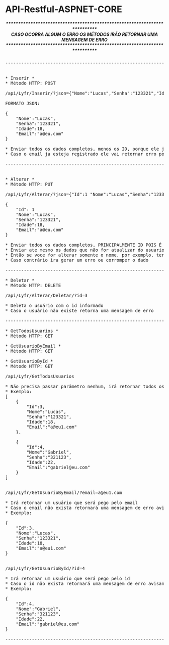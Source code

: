 # API-Restful-ASPNET-CORE
<center>
<h5>
**************************************************************************<br>
 CASO OCORRA ALGUM O ERRO OS MÉTODOS IRÃO RETORNAR UMA MENSAGEM DE ERRO <br>
**************************************************************************<br>
</h5>
</center>

<pre>
--------------------------------------------------------------------------------------------------------------------------------


* Inserir *
* Método HTTP: POST

/api/Lyfr/Inserir/?json={"Nome":"Lucas","Senha":"123321","Idade":18,"Email":"a@eu.com"}

FORMATO JSON:

{
	"Nome":"Lucas",
	"Senha":"123321",
	"Idade":18,
	"Email":"a@eu.com"
}

* Enviar todos os dados completos, menos os ID, porque ele ja cria automaticamente com o AUTO_INCREMENT
* Caso o email ja esteja registrado ele vai retornar erro porque o campo email está como UNIQUE

--------------------------------------------------------------------------------------------------------------------------------


* Alterar *
* Método HTTP: PUT

/api/Lyfr/Alterar/?json={"Id":1 "Nome":"Lucas","Senha":"123321","Idade":18,"Email":"a@eu.com"}

{
	"Id": 1
	"Nome":"Lucas",
	"Senha":"123321",
	"Idade":18,
	"Email":"a@eu.com"
}

* Enviar todos os dados completos, PRINCIPALMENTE ID POIS É COM O ID QUE ELE LOCALIZA QUEM ATUALIZAR
* Enviar ate mesmo os dados que não for atualizar do usuario, pois ele troca TODOS OS CAMPOS NO BANCO
* Então se voce for alterar somente o nome, por exemplo, terá que mandar o id, idade, email, senha anterior e o novo nome
* Caso contrário ira gerar um erro ou corromper o dado

--------------------------------------------------------------------------------------------------------------------------------

* Deletar *
* Método HTTP: DELETE

/api/Lyfr/Alterar/Deletar/?id=3

* Deleta o usuário com o id informado
* Caso o usuário não existe retorna uma mensagem de erro

--------------------------------------------------------------------------------------------------------------------------------

* GetTodosUsuarios *
* Método HTTP: GET

* GetUsuarioByEmail *
* Método HTTP: GET

* GetUsuarioById *
* Método HTTP: GET

/api/Lyfr/GetTodosUsuarios

* Não precisa passar parâmetro nenhum, irá retornar todos os usuários do banco em json
* Exemplo:
[
	{
		"Id":3,
		"Nome":"Lucas",
		"Senha":"123321",
		"Idade":18,
		"Email":"a@eu1.com"
	},

	{
		"Id":4,
		"Nome":"Gabriel",
		"Senha":"321123",
		"Idade":22,
		"Email":"gabriel@eu.com"
	}
]


/api/Lyfr/GetUsuarioByEmail/?email=a@eu1.com

* Irá retornar um usuário que será pego pelo email
* Caso o email não exista retornará uma mensagem de erro avisando
* Exemplo: 

{
	"Id":3,
	"Nome":"Lucas",
	"Senha":"123321",
	"Idade":18,
	"Email":"a@eu1.com"
}


/api/Lyfr/GetUsuarioById/?id=4

* Irá retornar um usuário que será pego pelo id
* Caso o id não exista retornará uma mensagem de erro avisando
* Exemplo: 

{
	"Id":4,
	"Nome":"Gabriel",
	"Senha":"321123",
	"Idade":22,
	"Email":"gabriel@eu.com"
}

--------------------------------------------------------------------------------------------------------------------------------
</pre>
